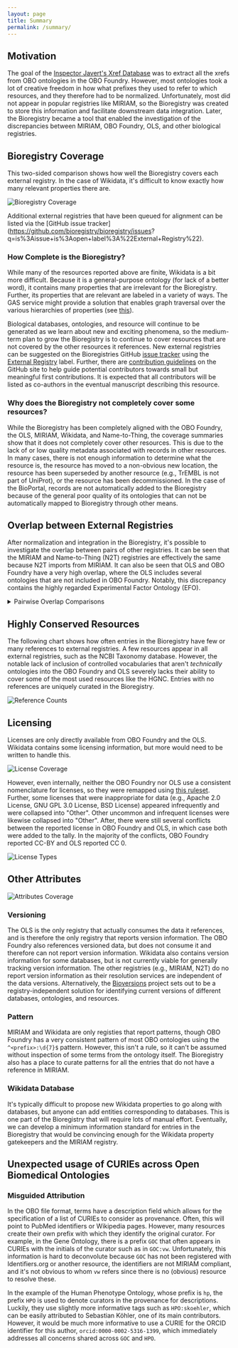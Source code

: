 ```yaml
---
layout: page
title: Summary
permalink: /summary/
---
```


## Motivation

The goal of the [Inspector Javert's Xref Database](https://cthoyt.com/2020/04/19/inspector-javerts-xref-database.html)
was to extract all the xrefs from OBO ontologies in the OBO Foundry. However, most ontologies took a lot of creative
freedom in how what prefixes they used to refer to which resources, and they therefore had to be normalized.
Unfortunately, most did not appear in popular registries like MIRIAM, so the Bioregistry was created to store this
information and facilitate downstream data integration. Later, the Bioregistry became a tool that enabled the
investigation of the discrepancies between MIRIAM, OBO Foundry, OLS, and other biological registries.

## Bioregistry Coverage

This two-sided comparison shows how well the Bioregistry covers each external registry. In the case of Wikidata, it's
difficult to know exactly how many relevant properties there are.

<img src="https://raw.githubusercontent.com/bioregistry/bioregistry/main/docs/img/bioregistry_coverage.svg" alt="Bioregistry Coverage"/>

Additional external registries that have been queued for alignment can be listed via the
[GitHub issue tracker](https://github.com/bioregistry/bioregistry/issues? q=is%3Aissue+is%3Aopen+label%3A%22External+Registry%22).

### How Complete is the Bioregistry?

While many of the resources reported above are finite, Wikidata is a bit more difficult. Because it is a general-purpose
ontology (for lack of a better word), it contains many properties that are irrelevant for the Bioregistry. Further, its
properties that are relevant are labeled in a variety of ways. The GAS service might provide a solution that enables
graph traversal over the various hierarchies of properties (see [this](https://w.wiki/qMG)).

Biological databases, ontologies, and resource will continue to be generated as we learn about new and exciting
phenomena, so the medium-term plan to grow the Bioregistry is to continue to cover resources that are not covered by the
other resources it references. New external registries can be suggested on the Bioregistries
GitHub [issue tracker](https://github.com/bioregistry/bioregistry/issues/new) using
the [External Registry](https://github.com/bioregistry/bioregistry/labels/External%20Registry) label. Further, there are
[contribution guidelines](https://github.com/bioregistry/bioregistry#-contributing) on the GitHub site to help guide
potential contributors towards small but meaningful first contributions. It is expected that all contributors will be
listed as co-authors in the eventual manuscript describing this resource.

### Why does the Bioregistry not completely cover some resources?

While the Bioregistry has been completely aligned with the OBO Foundry, the OLS,
MIRIAM, Wikidata, and Name-to-Thing, the coverage summaries show that it does not
completely cover other resources. This is due to the lack of or low
quality metadata associated with records in other resources. In many cases, there
is not enough information to determine what the resource is, the resource has moved
to a non-obvious new location, the resource has been superseded by another resource (e.g., 
TrEMBL is not part of UniProt), or the resource has been decommissioned. In the case of the
BioPortal, records are not automatically added to the Bioregistry because of the general
poor quality of its ontologies that can not be automatically mapped to Bioregistry through
other means.

## Overlap between External Registries

After normalization and integration in the Bioregistry, it's possible to investigate the overlap between pairs of other
registries. It can be seen that the MIRIAM and Name-to-Thing (N2T) registries are effectively the same because N2T
imports from MIRIAM. It can also be seen that OLS and OBO Foundry have a very high overlap, where the OLS includes
several ontologies that are not included in OBO Foundry. Notably, this discrepancy contains the highly regarded
Experimental Factor Ontology (EFO).

<details>
<summary>Pairwise Overlap Comparisons</summary>
<img src="https://raw.githubusercontent.com/bioregistry/bioregistry/main/docs/img/external_overlap.svg" alt="External Registry Overlaps"/>
</details>

## Highly Conserved Resources

The following chart shows how often entries in the Bioregistry have few or many references to external registries. A few
resources appear in all external registries, such as the NCBI Taxonomy database. However, the notable lack of inclusion
of controlled vocabularies that aren't *technically* ontologies into the OBO Foundry and OLS severely lacks their
ability to cover some of the most used resources like the HGNC. Entries with no references are uniquely curated in the
Bioregistry.

<img src="https://raw.githubusercontent.com/bioregistry/bioregistry/main/docs/img/xrefs.svg" alt="Reference Counts"/>

## Licensing

Licenses are only directly available from OBO Foundry and the OLS. Wikidata contains some licensing information, but
more would need to be written to handle this.

<img src="https://raw.githubusercontent.com/bioregistry/bioregistry/main/docs/img/license_coverage.svg" alt="License Coverage"/>

However, even internally, neither the OBO Foundry nor OLS use a consistent nomenclature for licenses, so they were
remapped using [this ruleset](https://github.com/bioregistry/bioregistry/blob/main/src/bioregistry/compare.py#L19). Further,
some licenses that were inappropriate for data (e.g., Apache 2.0 License, GNU GPL 3.0 License, BSD License) appeared
infrequently and were collapsed into "Other". Other uncommon and infrequent licenses were likewise collapsed into
"Other". After, there were still several conflicts between the reported license in OBO Foundry and OLS, in which case
both were added to the tally. In the majority of the conflicts, OBO Foundry reported CC-BY and OLS reported CC 0.

<img src="https://raw.githubusercontent.com/bioregistry/bioregistry/main/docs/img/licenses.svg" alt="License Types"/>

## Other Attributes

<img src="https://raw.githubusercontent.com/bioregistry/bioregistry/main/docs/img/has_attribute.svg" alt="Attributes Coverage"/>

### Versioning

The OLS is the only registry that actually consumes the data it references, and is therefore the only registry that
reports version information. The OBO Foundry also references versioned data, but does not consume it and therefore can
not report version information. Wikidata also contains version information for some databases, but is not currently
viable for generally tracking version information. The other registries (e.g., MIRIAM, N2T) do no report version
information as their resolution services are independent of the data versions. Alternatively,
the [Bioversions](https://github.com/cthoyt/bioversions) project sets out to be a registry-independent solution for
identifying current versions of different databases, ontologies, and resources.

### Pattern

MIRIAM and Wikidata are only registies that report patterns, though OBO Foundry has a very consistent pattern of most
OBO ontologies using the `^<prefix>:\d{7}$` pattern. However, this isn't a rule, so it can't be assumed without
inspection of some terms from the ontology itself. The Bioregistry also has a place to curate patterns for all the
entries that do not have a reference in MIRIAM.

### Wikidata Database

It's typically difficult to propose new Wikidata properties to go along with databases, but anyone can add entities
corresponding to databases. This is one part of the Bioregistry that will require lots of manual effort. Eventually, we
can develop a minimum information standard for entries in the Bioregistry that would be convincing enough for the
Wikidata property gatekeepers and the MIRIAM registry.

## Unexpected usage of CURIEs across Open Biomedical Ontologies

### Misguided Attribution

In the OBO file format, terms have a description field which allows for the specification
of a list of CURIEs to consider as provenance. Often, this will point to PubMed identifiers
or Wikipedia pages. However, many resources create their own prefix with which they identify
the original curator. For example, in the Gene Ontology, there is a prefix `GOC` that often
appears in CURIEs with the initials of the curator such as in `GOC:vw`. Unfortunately, this
information is hard to deconvolute because `GOC` has not been registered with Identifiers.org
or another resource, the identifiers are not MIRIAM compliant, and it's not obvious to whom
`vw` refers since there is no (obvious) resource to resolve these.

In the example of the Human Phenotype Ontology, whose prefix is `hp`, the prefix `HPO` is used
to denote curators in the provenance for descriptions. Luckily, they use slightly more informative
tags such as `HPO:skoehler`, which can be easily attributed to Sebastian Köhler, one of its main
contributors. However, it would be much more informative to use a CURIE for the ORCID identifier 
for this author, `orcid:0000-0002-5316-1399`, which immediately addresses all concerns shared across
`GOC` and `HPO`.
